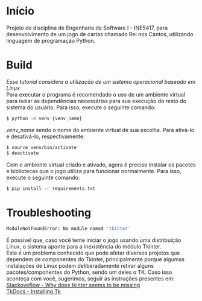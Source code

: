 # Início

Projeto de disciplina de Engenharia de Software I - INE5417, para desenvolvimento de um jogo de cartas chamado Rei nos Cantos, utilizando linguagem de programação Python.

# Build
<em>Esse tutorial considera a utilização de um sistema operacional baseado em Linux</em><br>
Para executar o programa é recomendado o uso de um ambiente virtual para isolar as dependências necessárias para sua execução do resto do sistema do usuário. Para isso, execute o seguinte comando:
```bash
$ python -m venv {venv_name}
```
<em>venv_name</em> sendo o nome do ambiente virtual de sua escolha.
Para ativá-lo e desativá-lo, respectivamente:
```bash
$ source venv/bin/activate
$ deactivate
```
Com o ambiente virtual criado e ativado, agora é preciso instalar os pacotes e bibliotecas que o jogo utiliza para funcionar normalmente. Para isso, execute o seguinte comando:
```bash
$ pip install -r requirements.txt
```

# Troubleshooting
```bash
ModuleNotFoundError: No module named 'tkinter'
```
É possível que, caso você tente iniciar o jogo usando uma distribuição Linux, o sistema aponte para a inexistência do módulo Tkinter.<br> Este é um problema conhecido que pode afetar diversos projetos que dependem de componentes do Tkinter, principalmente porque algumas instalações de Linux podem deliberadamente retirar alguns pacotes/componentes do Python, sendo um deles o TK.
Caso isso aconteça com você, sugerimos, seguir as instruções presentes em: <br>
<a href="https://stackoverflow.com/a/76105219">Stackoveflow - Why does tkinter seems to be missing</a><br>
<a href="https://tkdocs.com/tutorial/install.html">TkDocs - Installing Tk</a>